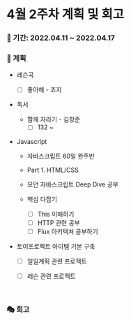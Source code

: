 # 4월 2주차 계획 및 회고

### 📆 기간: 2022.04.11 ~ 2022.04.17

### 📑 계획

- 레슨곡

  - [ ] 좋아해 - 죠지
  
- 독서
  - 함께 자라기 - 김창준
    - [ ] 132 ~
  
- Javascript
  
  - 자바스크립트 60일 완주반
  
  - Part 1. HTML/CSS
  
  - 모던 자바스크립트 Deep Dive 공부
  - 핵심 다잡기
    - [ ] This 이해하기
    - [ ] HTTP 관련 공부
    - [ ] Flux 아키텍쳐 공부하기
  
- 토이프로젝트 아이템 기본 구축

  - [ ] 일일계획 관련 프로젝트
  - [ ] 레슨 관련 프로젝트



<br/>

### 🎭 회고

